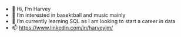- 👋 Hi, I’m Harvey
- 👀 I’m interested in basektball and music mainly
- 🌱 I’m currently learning SQL as I am looking to start a career in data
- 📫 https://www.linkedin.com/in/harveyjm/
